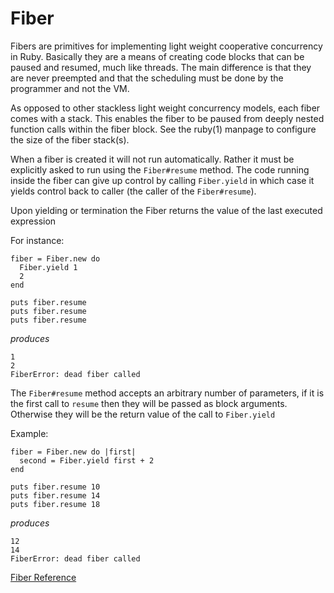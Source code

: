 # Fiber

Fibers are primitives for implementing light weight cooperative concurrency in
Ruby. Basically they are a means of creating code blocks that can be paused
and resumed, much like threads. The main difference is that they are never
preempted and that the scheduling must be done by the programmer and not the
VM.

As opposed to other stackless light weight concurrency models, each fiber
comes with a stack.  This enables the fiber to be paused from deeply nested
function calls within the fiber block.  See the ruby(1) manpage to configure
the size of the fiber stack(s).

When a fiber is created it will not run automatically. Rather it must be
explicitly asked to run using the `Fiber#resume` method. The code running
inside the fiber can give up control by calling `Fiber.yield` in which case it
yields control back to caller (the caller of the `Fiber#resume`).

Upon yielding or termination the Fiber returns the value of the last executed
expression

For instance:

    fiber = Fiber.new do
      Fiber.yield 1
      2
    end

    puts fiber.resume
    puts fiber.resume
    puts fiber.resume

*produces*

    1
    2
    FiberError: dead fiber called

The `Fiber#resume` method accepts an arbitrary number of parameters, if it is
the first call to `resume` then they will be passed as block arguments.
Otherwise they will be the return value of the call to `Fiber.yield`

Example:

    fiber = Fiber.new do |first|
      second = Fiber.yield first + 2
    end

    puts fiber.resume 10
    puts fiber.resume 14
    puts fiber.resume 18

*produces*

    12
    14
    FiberError: dead fiber called

[Fiber Reference](https://ruby-doc.org/core-2.5.0/Fiber.html)
